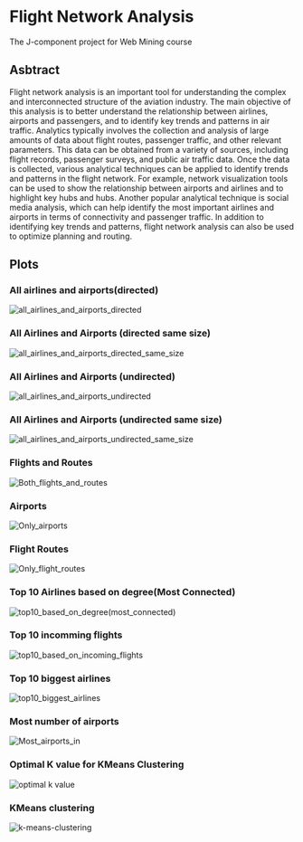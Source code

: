 # Flight Network Analysis
The J-component project for Web Mining course 

## Asbtract
Flight network analysis is an important tool for understanding the complex and interconnected structure of the aviation industry. The main objective of this analysis is to better understand the relationship between airlines, airports and passengers, and to identify key trends and patterns in air traffic. Analytics typically involves the collection and analysis of large amounts of data about flight routes, passenger traffic, and other relevant parameters. This data can be obtained from a variety of sources, including flight records, passenger surveys, and public air traffic data.
Once the data is collected, various analytical techniques can be applied to identify trends and patterns in the flight network. For example, network visualization tools can be used to show the relationship between airports and airlines and to highlight key hubs and hubs. Another popular analytical technique is social media analysis, which can help identify the most important airlines and airports in terms of connectivity and passenger traffic.
In addition to identifying key trends and patterns, flight network analysis can also be used to optimize planning and routing. 

## Plots

### All airlines and airports(directed)
![all_airlines_and_airports_directed](https://user-images.githubusercontent.com/98012427/229417842-385fca95-a369-413f-8173-a3b3aac514a6.png)

### All Airlines and Airports (directed same size)
![all_airlines_and_airports_directed_same_size](https://user-images.githubusercontent.com/98012427/229417849-d8d5fd0f-1582-4b7c-835d-83f64b6e55cc.png)

### All Airlines and Airports (undirected)
![all_airlines_and_airports_undirected](https://user-images.githubusercontent.com/98012427/229417869-513066b9-8df5-4c41-93fa-26de98920d4b.png)

### All Airlines and Airports (undirected same size)
![all_airlines_and_airports_undirected_same_size](https://user-images.githubusercontent.com/98012427/229417882-3316e810-80c0-4e66-87fa-99b14db18d43.png)

### Flights and Routes
![Both_flights_and_routes](https://user-images.githubusercontent.com/98012427/229417889-aa33b132-0ecf-4dfd-b62d-a085461f7c94.png)

### Airports
![Only_airports](https://user-images.githubusercontent.com/98012427/229417902-b89ba643-e47b-4c5b-ad11-732f8fdaaebf.png)

### Flight Routes
![Only_flight_routes](https://user-images.githubusercontent.com/98012427/229417907-64cd3fe1-6c1b-42cc-aa89-d6045cb91bfa.png)

### Top 10 Airlines based on degree(Most Connected)
![top10_based_on_degree(most_connected)](https://user-images.githubusercontent.com/98012427/229417915-9f6b06c0-00f1-4304-baf6-f7ad57b66841.png)

### Top 10 incomming flights
![top10_based_on_incoming_flights](https://user-images.githubusercontent.com/98012427/229417920-d36b5938-7482-45d7-8f0e-262bc86a3407.png)

### Top 10 biggest airlines
![top10_biggest_airlines](https://user-images.githubusercontent.com/98012427/229417831-5631309d-7569-47dc-809b-9bf16fefb774.png)

### Most number of airports
![Most_airports_in](https://user-images.githubusercontent.com/98012427/229417899-891ef3b0-410d-4ffd-8816-ec287e0bbc2c.png)

### Optimal K value for KMeans Clustering
![optimal k value](https://user-images.githubusercontent.com/98012427/230114739-dc75a09b-040c-4789-bc06-005af061a769.png)

### KMeans clustering 
![k-means-clustering](https://user-images.githubusercontent.com/98012427/230114939-717cb17d-cf5b-41c7-b165-046eea454947.png)

